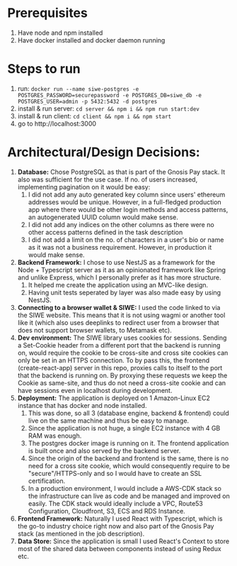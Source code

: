 # Prerequisites
1. Have node and npm installed
2. Have docker installed and docker daemon running

# Steps to run
1. run: `docker run --name siwe-postgres -e POSTGRES_PASSWORD=securepassword -e POSTGRES_DB=siwe_db -e POSTGRES_USER=admin -p 5432:5432 -d postgres`
2. install & run server: `cd server && npm i && npm run start:dev`
3. install & run client: `cd client && npm i && npm start`
4. go to http://localhost:3000

# Architectural/Design Decisions:
1. **Database:** Chose PostgreSQL as that is part of the Gnosis Pay stack. It also was sufficient for the use case. If no. of users increased, implementing pagination on it would be easy:
   1. I did not add any auto generated key column since users' ethereum addresses would be unique. However, in a full-fledged production app where there would be other login methods and access patterns, an autogenerated UUID column would make sense.
   2. I did not add any indices on the other columns as there were no other access patterns defined in the task description
   3. I did not add a limit on the no. of characters in a user's bio or name as it was not a business requirement. However, in production it would make sense.
2. **Backend Framework:** I chose to use NestJS as a framework for the Node + Typescript server as it as an opinionated framework like Spring and unlike Express, which I personally prefer as it has more structure.
   1. It helped me create the application using an MVC-like design.
   2. Having unit tests seperated by layer was also made easy by using NestJS.
3. **Connecting to a browser wallet & SIWE:** I used the code linked to via the SIWE website. This means that it is not using wagmi or another tool like it (which also uses deeplinks to redirect user from a browser that does not support browser wallets, to Metamask etc). 
4. **Dev environment:** The SIWE library uses cookies for sessions. Sending a Set-Cookie header from a different port that the backend is running on, would require the cookie to be cross-site and cross site cookies can only be set in an HTTPS connection. To by pass this, the frontend (create-react-app) server in this repo, proxies calls to itself to the port that the backend is running on. By proxying these requests we keep the Cookie as same-site, and thus do not need a cross-site cookie and can have sessions even in localhost during development.
5. **Deployment:** The application is deployed on 1 Amazon-Linux EC2 instance that has docker and node installed.
   1. This was done, so all 3 (database engine, backend & frontend) could live on the same machine and thus be easy to manage.
   2. Since the application is not huge, a single EC2 instance with 4 GB RAM was enough.
   3. The postgres docker image is running on it. The frontend application is built once and also served by the backend server.
   4. Since the origin of the backend and frontend is the same, there is no need for a cross site cookie, which would consequently require to be "secure"/HTTPS-only and so I would  have to create an SSL certification.
   5. In a production environment, I would include a AWS-CDK stack so the infrastructure can live as code and be managed and improved on easily. The CDK stack would ideally include a VPC, Route53 Configuration, Cloudfront, S3, ECS and RDS Instance.
6. **Frontend Framework:** Naturally I used React with Typescript, which is the go-to industry choice right now and also part of the Gnosis Pay stack (as mentioned in the job description).
7. **Data Store:** Since the application is small I used React's Context to store most of the shared data between components instead of using Redux etc.